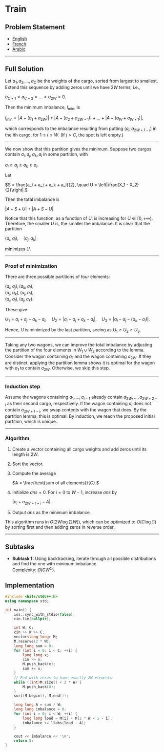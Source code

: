 # Train

## Problem Statement
- [English](statements/train%20(en).pdf)
- [French](statements/train%20(fr).pdf)
- [Arabic](statements/train%20(ar_DZ).pdf)

---

## Full Solution

Let $a_1, a_2, \dots, a_C$ be the weights of the cargo, sorted from largest to smallest. Extend this sequence by adding zeros until we have $2W$ terms, i.e.,  

$a_{C+1} = a_{C+2} = \dots = a_{2W} = 0.$  

Then the minimum imbalance, $I_{\min}$, is  

$I_{\min} = |A - (a_1 + a_{2W})| + |A - (a_2 + a_{2W-1})| + \dots + |A - (a_W + a_{W+1})|,$  

which corresponds to the imbalance resulting from putting $(a_i, a_{2W+1-i})$ in the $i$th cargo, for $1 \le i \le W$. (If $j > C$, the spot is left empty.)

---

We now show that this partition gives the minimum. Suppose two cargos contain $a_i, a_j, a_k, a_l$ in some partition, with  

$a_i \ge a_j \ge a_k \ge a_l.$  

Let  

$S = \frac{a_i + a_j + a_k + a_l}{2}, \quad U = \left|\frac{X_1 - X_2}{2}\right|.$  

Then the total imbalance is  

$|A + S + U| + |A + S - U|.$  

Notice that this function, as a function of $U$, is increasing for $U \in [0, +\infty)$. Therefore, the smaller $U$ is, the smaller the imbalance. It is clear that the partition  

$(a_i, a_l), \quad (a_j, a_k)$  

minimizes $U$.

---

### Proof of minimization

There are three possible partitions of four elements:  

$(a_i, a_j), (a_k, a_l)$,  
$(a_i, a_k), (a_j, a_l)$,  
$(a_i, a_l), (a_j, a_k)$.  

These give  

$U_1 = a_i + a_j - a_k - a_l, \quad  
U_2 = |a_i - a_j + a_k - a_l|, \quad  
U_3 = |a_i - a_j - (a_k - a_l)|.$  

Hence, $U$ is minimized by the last partition, seeing as $U_1 \geq U_2 \geq U_3$.

---

Taking any two wagons, we can improve the total imbalance by adjusting the partition of the four elements in $W_1 \cup W_2$ according to the lemma. Consider the wagon containing $a_1$ and the wagon containing $a_{2W}$. If they are distinct, applying the partition lemma shows it is optimal for the wagon with $a_1$ to contain $a_{2W}$. Otherwise, we skip this step.

---

### Induction step

Assume the wagons containing $a_1, \dots, a_{i-1}$ already contain $a_{2W}, \dots, a_{2W+2-i}$ as their second cargo, respectively. If the wagon containing $a_i$ does not contain $a_{2W+1-i}$, we swap contents with the wagon that does. By the partition lemma, this is optimal. By induction, we reach the proposed initial partition, which is unique.

---

### Algorithm

1. Create a vector containing all cargo weights and add zeros until its length is $2W$.
2. Sort the vector.
3. Compute the average  

   $A = \frac{\text{sum of all elements}}{C}.$  

4. Initialize $ans = 0$. For $i = 0$ to $W-1$, increase $ans$ by  

   $|a_i + a_{2W-1-i} - A|.$  

5. Output $ans$ as the minimum imbalance.

This algorithm runs in $O(2W \log(2W))$, which can be optimized to $O(C \log C)$ by sorting first and then adding zeros in reverse order.

---

## Subtasks

- **Subtask 1:** Using backtracking, iterate through all possible distributions and find the one with minimum imbalance.  
  Complexity: $O(C W^C)$.

## Implementation

```cpp
#include <bits/stdc++.h>
using namespace std;

int main() {
    ios::sync_with_stdio(false);
    cin.tie(nullptr);

    int W, C;
    cin >> W >> C;
    vector<long long> M;
    M.reserve(2 * W);
    long long sum = 0;
    for (int i = 0; i < C; ++i) {
        long long x;
        cin >> x;
        M.push_back(x);
        sum += x;
    }
    // Pad with zeros to have exactly 2W elements
    while ((int)M.size() < 2 * W) {
        M.push_back(0);
    }
    sort(M.begin(), M.end());

    long long A = sum / W;
    long long imbalance = 0;
    for (int i = 0; i < W; ++i) {
        long long load = M[i] + M[2 * W - 1 - i];
        imbalance += llabs(load - A);
    }

    cout << imbalance << '\n';
    return 0;
}
```